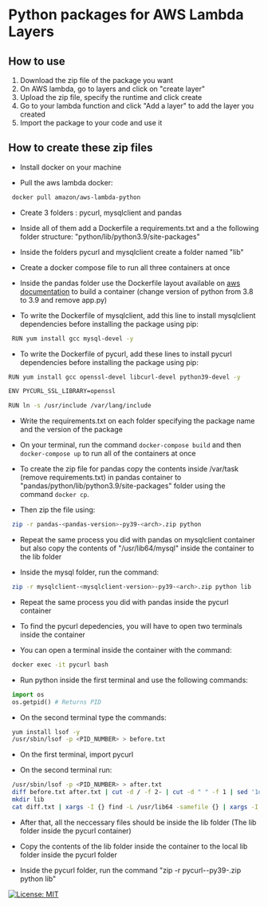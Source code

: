# Python packages for AWS Lambda Layers

## How to use

1. Download the zip file of the package you want
2. On AWS lambda, go to layers and click on "create layer"
3. Upload the zip file, specify the runtime and click create
4. Go to your lambda function and click "Add a layer" to add the layer you created
5. Import the package to your code and use it



## How to create these zip files
- Install docker on your machine

- Pull the aws lambda docker:

```bash
 docker pull amazon/aws-lambda-python
```

- Create 3 folders : pycurl, mysqlclient and pandas

- Inside all of them add a Dockerfile a requirements.txt and a the following folder structure:
"python/lib/python3.9/site-packages"


- Inside the folders pycurl and mysqlclient create a folder named "lib"

- Create a docker compose file to run all three containers at once

- Inside the pandas folder use the Dockerfile layout available on [aws documentation](https://docs.aws.amazon.com/lambda/latest/dg/python-image.html#python-image-create) to build a container
(change version of python from 3.8 to 3.9 and remove app.py)

- To write the Dockerfile of mysqlclient, add this line to  install mysqlclient dependencies before installing
the package using pip:

```bash
 RUN yum install gcc mysql-devel -y
```

- To write the Dockerfile of pycurl, add these lines to install pycurl dependencies before installing the package using pip:

```bash
RUN yum install gcc openssl-devel libcurl-devel python39-devel -y

ENV PYCURL_SSL_LIBRARY=openssl

RUN ln -s /usr/include /var/lang/include
```

- Write the requirements.txt on each folder specifying the package name and the version of the package

- On your terminal, run the command ```docker-compose build``` and then ```docker-compose up``` to run all
of the containers at once

- To create the zip file for pandas copy the contents inside /var/task (remove requirements.txt) in pandas container to "pandas/python/lib/python3.9/site-packages" folder using the command ```docker cp```.
- Then zip the file using:  
```bash
 zip -r pandas-<pandas-version>-py39-<arch>.zip python
```

- Repeat the same process you did with pandas on mysqlclient container but also copy the
contents of "/usr/lib64/mysql" inside the container to the lib folder

- Inside the mysql folder, run the command:
```bash
 zip -r mysqlclient-<mysqlclient-version>-py39-<arch>.zip python lib
```

- Repeat the same process you did with pandas inside the pycurl container

- To find the pycurl depedencies, you will have to open two terminals inside the container

- You can open a terminal inside the container with the command:
```bash
 docker exec -it pycurl bash
```

- Run python inside the first terminal and use the following commands:
```python
 import os
 os.getpid() # Returns PID 
```
- On the second terminal type the commands:
```bash
 yum install lsof -y
 /usr/sbin/lsof -p <PID_NUMBER> > before.txt
```
 - On the first terminal, import pycurl

- On the second terminal run:
```bash
 /usr/sbin/lsof -p <PID_NUMBER> > after.txt
 diff before.txt after.txt | cut -d / -f 2- | cut -d " " -f 1 | sed '1d' |  sed 's/^/\//'  > diff.txt 
 mkdir lib
 cat diff.txt | xargs -I {} find -L /usr/lib64 -samefile {} | xargs -I {} cp -P {} lib/
```

- After that, all the neccessary files should be inside the lib folder (The lib folder inside the pycurl container)

- Copy the contents of the lib folder inside the container to the local lib folder inside the pycurl folder

- Inside the pycurl folder, run the command "zip -r pycurl-<pycurl-version>-py39-<arch>.zip python lib"

[![License: MIT](https://img.shields.io/badge/License-MIT-yellow.svg)](https://opensource.org/licenses/MIT)

